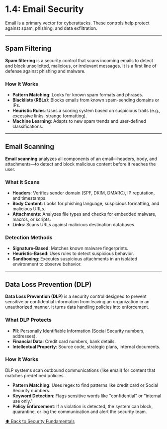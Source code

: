 # 1.4: Email Security

Email is a primary vector for cyberattacks. These controls help protect against spam, phishing, and data exfiltration.

---

## Spam Filtering

**Spam filtering** is a security control that scans incoming emails to detect and block unsolicited, malicious, or irrelevant messages. It is a first line of defense against phishing and malware.

### How It Works
-   **Pattern Matching**: Looks for known spam formats and phrases.
-   **Blacklists (RBLs)**: Blocks emails from known spam-sending domains or IPs.
-   **Heuristic Rules**: Uses a scoring system based on suspicious traits (e.g., excessive links, strange formatting).
-   **Machine Learning**: Adapts to new spam trends and user-defined classifications.

---

## Email Scanning

**Email scanning** analyzes all components of an email—headers, body, and attachments—to detect and block malicious content before it reaches the user.

### What It Scans
-   **Headers**: Verifies sender domain (SPF, DKIM, DMARC), IP reputation, and timestamps.
-   **Body Content**: Looks for phishing language, suspicious formatting, and malicious URLs.
-   **Attachments**: Analyzes file types and checks for embedded malware, macros, or scripts.
-   **Links**: Scans URLs against malicious destination databases.

### Detection Methods
-   **Signature-Based**: Matches known malware fingerprints.
-   **Heuristic-Based**: Uses rules to detect suspicious behavior.
-   **Sandboxing**: Executes suspicious attachments in an isolated environment to observe behavior.

---

## Data Loss Prevention (DLP)

**Data Loss Prevention (DLP)** is a security control designed to prevent sensitive or confidential information from leaving an organization in an unauthorized manner. It turns data handling policies into enforcement.

### What DLP Protects
-   **PII**: Personally Identifiable Information (Social Security numbers, addresses).
-   **Financial Data**: Credit card numbers, bank details.
-   **Intellectual Property**: Source code, strategic plans, internal documents.

### How It Works
DLP systems scan outbound communications (like email) for content that matches predefined policies.
-   **Pattern Matching**: Uses regex to find patterns like credit card or Social Security numbers.
-   **Keyword Detection**: Flags sensitive words like "confidential" or "internal use only."
-   **Policy Enforcement**: If a violation is detected, the system can block, quarantine, or log the communication and alert the security team.

[⬆️ Back to Security Fundamentals](./README.md)